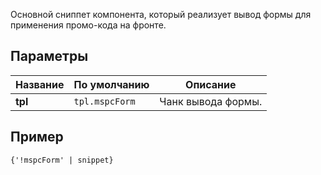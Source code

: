 Основной сниппет компонента, который реализует вывод формы для применения промо-кода на фронте.

## Параметры
Название					| По умолчанию									| Описание
----------------------------|-----------------------------------------------|------------------------------------------------------------------------------------------
**tpl**		         	    | `tpl.mspcForm`        					    | Чанк вывода формы.

## Пример
```html
{'!mspcForm' | snippet}
```
